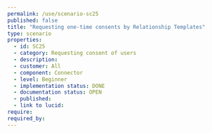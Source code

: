 ```yaml
---
permalink: /use/scenario-sc25
published: false
title: "Requesting one-time consents by Relationship Templates"
type: scenario
properties:
  - id: SC25
  - category: Requesting consent of users
  - description: 
  - customer: All
  - component: Connector
  - level: Beginner
  - implementation status: DONE
  - documentation status: OPEN
  - published: 
  - link to lucid: 
require:
required_by:
---
```

